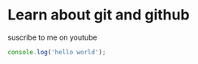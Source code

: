 # Learn about git and github

suscribe to me on youtube

```javascript
console.log('hello world');
```